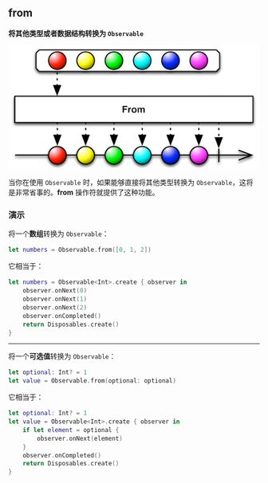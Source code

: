## from

**将其他类型或者数据结构转换为 `Observable`**

![](/assets/Operator/Operators/from.png)


当你在使用 `Observable` 时，如果能够直接将其他类型转换为 `Observable`，这将是非常省事的。**from** 操作符就提供了这种功能。

### 演示

将一个**数组**转换为 `Observable`：

```swift
let numbers = Observable.from([0, 1, 2])
```

它相当于：

```swift
let numbers = Observable<Int>.create { observer in
    observer.onNext(0)
    observer.onNext(1)
    observer.onNext(2)
    observer.onCompleted()
    return Disposables.create()
}
```
---

将一个**可选值**转换为 `Observable`：

```swift
let optional: Int? = 1
let value = Observable.from(optional: optional)
```

它相当于：

```swift
let optional: Int? = 1
let value = Observable<Int>.create { observer in
    if let element = optional {
        observer.onNext(element)
    }
    observer.onCompleted()
    return Disposables.create()
}
```
